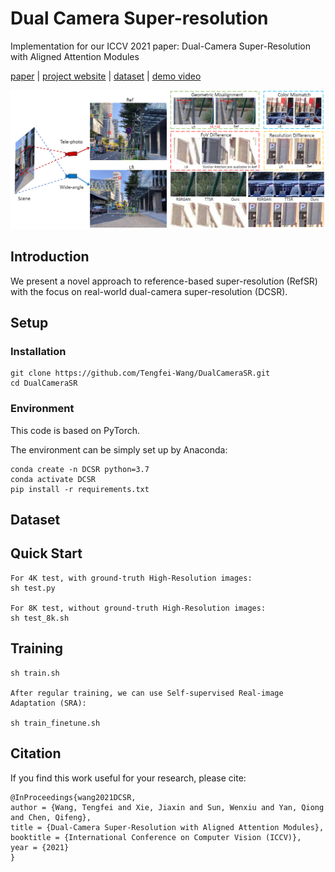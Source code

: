 # Dual Camera Super-resolution
Implementation for our ICCV 2021 paper: Dual-Camera Super-Resolution with Aligned Attention Modules

[paper]( ) | [project website](https://tengfei-wang.github.io/Dual-Camera-SR/index.html) | [dataset]( ) | [demo video]( )

<img src="pics/demo.png" width="720px"/> 

## Introduction
We present a novel approach to reference-based super-resolution (RefSR) with the focus on real-world dual-camera super-resolution (DCSR).

## Setup
### Installation
```
git clone https://github.com/Tengfei-Wang/DualCameraSR.git
cd DualCameraSR
```

### Environment
This code is based on PyTorch.

The environment can be simply set up by Anaconda:
```
conda create -n DCSR python=3.7
conda activate DCSR
pip install -r requirements.txt
```

## Dataset



## Quick Start
```
For 4K test, with ground-truth High-Resolution images:
sh test.py

For 8K test, without ground-truth High-Resolution images:
sh test_8k.sh
```


## Training
```
sh train.sh

After regular training, we can use Self-supervised Real-image Adaptation (SRA):

sh train_finetune.sh

```

## Citation
If you find this work useful for your research, please cite:
``` 
@InProceedings{wang2021DCSR,
author = {Wang, Tengfei and Xie, Jiaxin and Sun, Wenxiu and Yan, Qiong and Chen, Qifeng},
title = {Dual-Camera Super-Resolution with Aligned Attention Modules},
booktitle = {International Conference on Computer Vision (ICCV)},
year = {2021}
}
```
